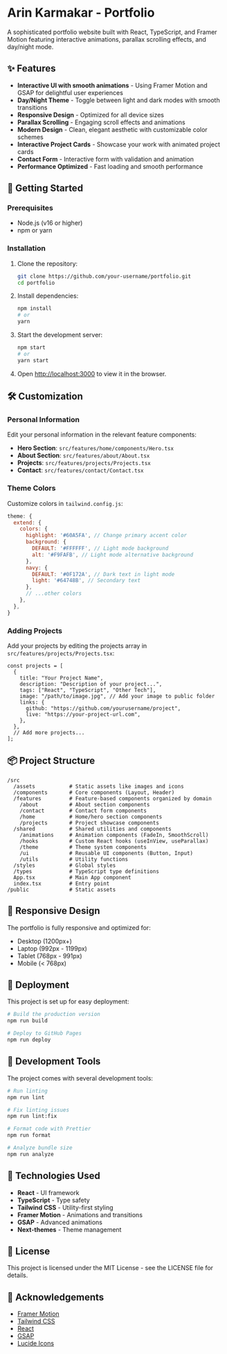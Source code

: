 # Arin Karmakar - Portfolio

A sophisticated portfolio website built with React, TypeScript, and Framer Motion featuring interactive animations, parallax scrolling effects, and day/night mode.

<!-- Add a portfolio screenshot here later -->
<!-- ![Portfolio Preview](./preview.png) -->

## ✨ Features

- **Interactive UI with smooth animations** - Using Framer Motion and GSAP for delightful user experiences
- **Day/Night Theme** - Toggle between light and dark modes with smooth transitions
- **Responsive Design** - Optimized for all device sizes
- **Parallax Scrolling** - Engaging scroll effects and animations
- **Modern Design** - Clean, elegant aesthetic with customizable color schemes
- **Interactive Project Cards** - Showcase your work with animated project cards
- **Contact Form** - Interactive form with validation and animation
- **Performance Optimized** - Fast loading and smooth performance

## 🚀 Getting Started

### Prerequisites

- Node.js (v16 or higher)
- npm or yarn

### Installation

1. Clone the repository:
   ```bash
   git clone https://github.com/your-username/portfolio.git
   cd portfolio
   ```

2. Install dependencies:
   ```bash
   npm install
   # or
   yarn
   ```

3. Start the development server:
   ```bash
   npm start
   # or
   yarn start
   ```

4. Open [http://localhost:3000](http://localhost:3000) to view it in the browser.

## 🛠️ Customization

### Personal Information

Edit your personal information in the relevant feature components:

- **Hero Section**: `src/features/home/components/Hero.tsx`
- **About Section**: `src/features/about/About.tsx`
- **Projects**: `src/features/projects/Projects.tsx` 
- **Contact**: `src/features/contact/Contact.tsx`

### Theme Colors

Customize colors in `tailwind.config.js`:

```js
theme: {
  extend: {
    colors: {
      highlight: '#60A5FA', // Change primary accent color
      background: {
        DEFAULT: '#FFFFFF', // Light mode background
        alt: '#F9FAFB', // Light mode alternative background
      },
      navy: {
        DEFAULT: '#0F172A', // Dark text in light mode
        light: '#64748B', // Secondary text
      },
      // ...other colors
    },
  },
}
```

### Adding Projects

Add your projects by editing the projects array in `src/features/projects/Projects.tsx`:

```tsx
const projects = [
  {
    title: "Your Project Name",
    description: "Description of your project...",
    tags: ["React", "TypeScript", "Other Tech"],
    image: "/path/to/image.jpg", // Add your image to public folder
    links: {
      github: "https://github.com/yourusername/project",
      live: "https://your-project-url.com",
    },
  },
  // Add more projects...
];
```

## 📦 Project Structure

```
/src
  /assets           # Static assets like images and icons
  /components       # Core components (Layout, Header)
  /features         # Feature-based components organized by domain
    /about          # About section components
    /contact        # Contact form components
    /home           # Home/hero section components
    /projects       # Project showcase components
  /shared           # Shared utilities and components
    /animations     # Animation components (FadeIn, SmoothScroll)
    /hooks          # Custom React hooks (useInView, useParallax)
    /theme          # Theme system components
    /ui             # Reusable UI components (Button, Input)
    /utils          # Utility functions
  /styles           # Global styles
  /types            # TypeScript type definitions
  App.tsx           # Main App component
  index.tsx         # Entry point
/public             # Static assets
```

## 📱 Responsive Design

The portfolio is fully responsive and optimized for:

- Desktop (1200px+)
- Laptop (992px - 1199px)
- Tablet (768px - 991px)
- Mobile (< 768px)

## 🚢 Deployment

This project is set up for easy deployment:

```bash
# Build the production version
npm run build

# Deploy to GitHub Pages
npm run deploy
```

## 🧪 Development Tools

The project comes with several development tools:

```bash
# Run linting
npm run lint

# Fix linting issues
npm run lint:fix

# Format code with Prettier
npm run format

# Analyze bundle size
npm run analyze
```

## 🎨 Technologies Used

- **React** - UI framework
- **TypeScript** - Type safety
- **Tailwind CSS** - Utility-first styling
- **Framer Motion** - Animations and transitions
- **GSAP** - Advanced animations
- **Next-themes** - Theme management

## 📄 License

This project is licensed under the MIT License - see the LICENSE file for details.

## 🙏 Acknowledgements

- [Framer Motion](https://www.framer.com/motion/)
- [Tailwind CSS](https://tailwindcss.com/)
- [React](https://reactjs.org/)
- [GSAP](https://greensock.com/gsap/)
- [Lucide Icons](https://lucide.dev/)